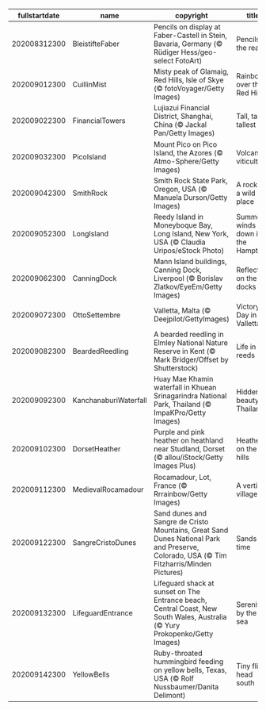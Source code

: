 |fullstartdate|name|copyright|title|image|
|--|--|--|--|--|
202008312300|BleistifteFaber|Pencils on display at Faber-Castell in Stein, Bavaria, Germany (© Rüdiger Hess/geo-select FotoArt)|Pencils at the ready!|![](/en-GB/2020/09/202008312300BleistifteFaber.jpg)|
202009012300|CuillinMist|Misty peak of Glamaig, Red Hills, Isle of Skye (© fotoVoyager/Getty Images)|Rainbow over the Red Hills|![](/en-GB/2020/09/202009012300CuillinMist.jpg)|
202009022300|FinancialTowers|Lujiazui Financial District, Shanghai, China (© Jackal Pan/Getty Images)|Tall, taller, tallest|![](/en-GB/2020/09/202009022300FinancialTowers.jpg)|
202009032300|PicoIsland|Mount Pico on Pico Island, the Azores (© Atmo-Sphere/Getty Images)|Volcanic viticulture|![](/en-GB/2020/09/202009032300PicoIsland.jpg)|
202009042300|SmithRock|Smith Rock State Park, Oregon, USA (© Manuela Durson/Getty Images)|A rock in a wild place|![](/en-GB/2020/09/202009042300SmithRock.jpg)|
202009052300|LongIsland|Reedy Island in Moneyboque Bay, Long Island, New York, USA (© Claudia Uripos/eStock Photo)|Summer winds down in the Hamptons|![](/en-GB/2020/09/202009052300LongIsland.jpg)|
202009062300|CanningDock|Mann Island buildings, Canning Dock, Liverpool (© Borislav Zlatkov/EyeEm/Getty Images)|Reflecting on the docks|![](/en-GB/2020/09/202009062300CanningDock.jpg)|
202009072300|OttoSettembre|Valletta, Malta (© Deejpilot/GettyImages)|Victory Day in Valletta|![](/en-GB/2020/09/202009072300OttoSettembre.jpg)|
202009082300|BeardedReedling|A bearded reedling in Elmley National Nature Reserve in Kent (© Mark Bridger/Offset by Shutterstock)|Life in the reeds|![](/en-GB/2020/09/202009082300BeardedReedling.jpg)|
202009092300|KanchanaburiWaterfall|Huay Mae Khamin waterfall in Khuean Srinagarindra National Park, Thailand (© ImpaKPro/Getty Images)|Hidden beauty in Thailand|![](/en-GB/2020/09/202009092300KanchanaburiWaterfall.jpg)|
202009102300|DorsetHeather|Purple and pink heather on heathland near Studland, Dorset (© allou/iStock/Getty Images Plus)|Heather on the hills|![](/en-GB/2020/09/202009102300DorsetHeather.jpg)|
202009112300|MedievalRocamadour|Rocamadour, Lot, France (© Rrrainbow/Getty Images)|A vertical village|![](/en-GB/2020/09/202009112300MedievalRocamadour.jpg)|
202009122300|SangreCristoDunes|Sand dunes and Sangre de Cristo Mountains, Great Sand Dunes National Park and Preserve, Colorado, USA (© Tim Fitzharris/Minden Pictures)|Sands of time|![](/en-GB/2020/09/202009122300SangreCristoDunes.jpg)|
202009132300|LifeguardEntrance|Lifeguard shack at sunset on The Entrance beach, Central Coast, New South Wales, Australia (© Yury Prokopenko/Getty Images)|Serenity by the sea|![](/en-GB/2020/09/202009132300LifeguardEntrance.jpg)|
202009142300|YellowBells|Ruby-throated hummingbird feeding on yellow bells, Texas, USA (© Rolf Nussbaumer/Danita Delimont)|Tiny fliers head south|![](/en-GB/2020/09/202009142300YellowBells.jpg)|

